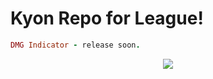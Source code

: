 # Kyon Repo for League!

```ruby
DMG Indicator - release soon.
```

<center><img src ="http://i.imgur.com/0iSQWvA.png" /></center>
